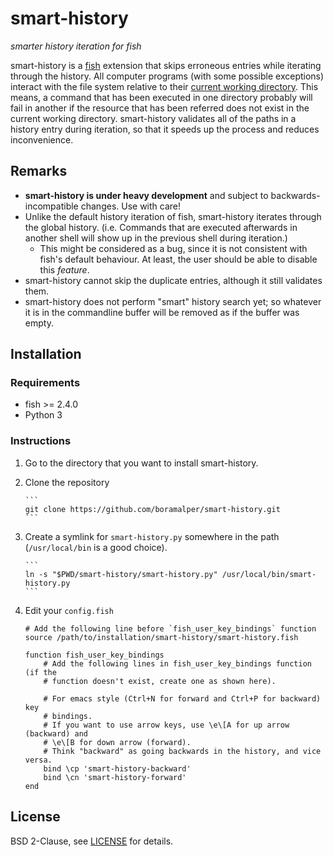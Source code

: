 # smart-history

_smarter history iteration for fish_

smart-history is a [fish](https://fishshell.com/) extension that skips erroneous
entries while iterating through the history. All computer programs (with some
possible exceptions) interact with the file system relative to their
[current working directory](https://en.wikipedia.org/wiki/Working_directory).
This means, a command that has been executed in one directory probably will fail
in another if the resource that has been referred does not exist in the current
working directory. smart-history validates all of the paths in a history entry
during iteration, so that it speeds up the process and reduces inconvenience.

## Remarks
* __smart-history is under heavy development__ and subject to
  backwards-incompatible changes. Use with care!
* Unlike the default history iteration of fish, smart-history iterates through
  the global history. (i.e. Commands that are executed afterwards in another
  shell will show up in the previous shell during iteration.)
  * This might be considered as a bug, since it is not consistent with fish's
    default behaviour. At least, the user should be able to disable this
    _feature_.
* smart-history cannot skip the duplicate entries, although it still validates
  them.
* smart-history does not perform "smart" history search yet; so whatever it is
  in the commandline buffer will be removed as if the buffer was empty.

## Installation
### Requirements
* fish >= 2.4.0
* Python 3

### Instructions
1. Go to the directory that you want to install smart-history.
2. Clone the repository

       ```
       git clone https://github.com/boramalper/smart-history.git
       ```

3. Create a symlink for `smart-history.py` somewhere in the path
   (`/usr/local/bin` is a good choice).

       ```
       ln -s "$PWD/smart-history/smart-history.py" /usr/local/bin/smart-history.py
       ```

4. Edit your `config.fish`

    ```
    # Add the following line before `fish_user_key_bindings` function
    source /path/to/installation/smart-history/smart-history.fish

    function fish_user_key_bindings
        # Add the following lines in fish_user_key_bindings function (if the
        # function doesn't exist, create one as shown here).

        # For emacs style (Ctrl+N for forward and Ctrl+P for backward) key
        # bindings.
        # If you want to use arrow keys, use \e\[A for up arrow (backward) and
        # \e\[B for down arrow (forward).
        # Think "backward" as going backwards in the history, and vice versa.
        bind \cp 'smart-history-backward'
        bind \cn 'smart-history-forward'
    end
    ```
## License
BSD 2-Clause, see [LICENSE](LICENSE) for details.

